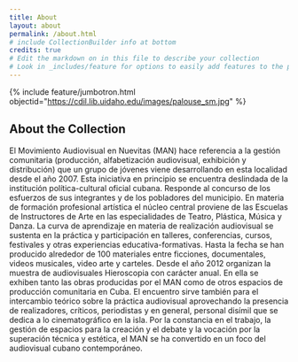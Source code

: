 ```yaml
---
title: About
layout: about
permalink: /about.html
# include CollectionBuilder info at bottom
credits: true
# Edit the markdown on in this file to describe your collection
# Look in _includes/feature for options to easily add features to the page
---
```


{% include feature/jumbotron.html objectid="https://cdil.lib.uidaho.edu/images/palouse_sm.jpg" %}


## About the Collection

El Movimiento Audiovisual en Nuevitas (MAN) hace referencia a la gestión comunitaria (producción, alfabetización audiovisual, exhibición y distribución) que un grupo de jóvenes viene desarrollando en esta localidad desde el año 2007. Esta iniciativa en principio se encuentra deslindada de la institución política-cultural oficial cubana. Responde al concurso de los esfuerzos de sus integrantes y de los pobladores del municipio. En materia de formación profesional artística el núcleo central proviene de las Escuelas de Instructores de Arte en las especialidades de Teatro, Plástica, Música y Danza. La curva de aprendizaje en materia de realización audiovisual se sustenta en la práctica y participación en talleres, conferencias, cursos, festivales y otras experiencias educativa-formativas. Hasta la fecha se han producido alrededor de 100 materiales entre ficciones, documentales, videos musicales, video arte y carteles. Desde el año 2012 organizan la muestra de audiovisuales Hieroscopia con carácter anual. En ella se exhiben tanto las obras producidas por el MAN como de otros espacios de producción comunitaria en Cuba. El encuentro sirve también para el intercambio teórico sobre la práctica audiovisual aprovechando la presencia de realizadores, críticos, periodistas y en general, personal disímil que se dedica a lo cinematográfico en la isla. Por la constancia en el trabajo, la gestión de espacios para la creación y el debate y la vocación por la superación técnica y estética, el MAN se ha convertido en un foco del audiovisual cubano contemporáneo.
